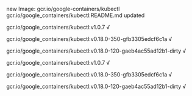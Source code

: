 new Image: gcr.io/google-containers/kubectl
gcr.io/google_containers/kubectl:README.md updated 

gcr.io/google_containers/kubectl:v1.0.7 √

gcr.io/google_containers/kubectl:v0.18.0-350-gfb3305edcf6c1a √

gcr.io/google_containers/kubectl:v0.18.0-120-gaeb4ac55ad12b1-dirty √

gcr.io/google_containers/kubectl:v1.0.7 √

gcr.io/google_containers/kubectl:v0.18.0-350-gfb3305edcf6c1a √

gcr.io/google_containers/kubectl:v0.18.0-120-gaeb4ac55ad12b1-dirty √

